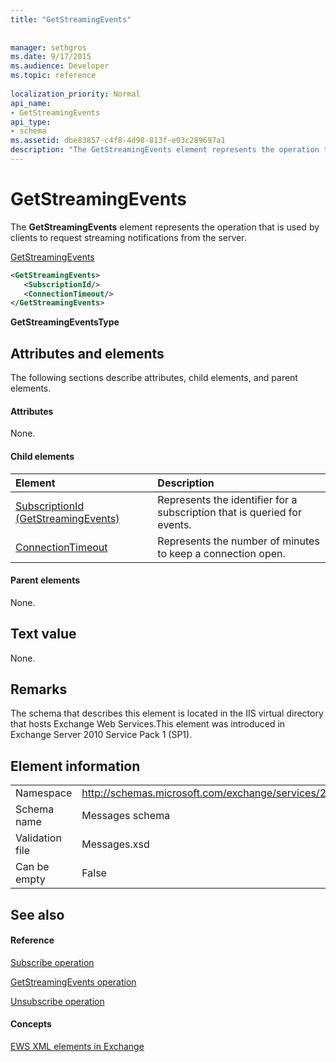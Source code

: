```yaml
---
title: "GetStreamingEvents"
 
 
manager: sethgros
ms.date: 9/17/2015
ms.audience: Developer
ms.topic: reference
 
localization_priority: Normal
api_name:
- GetStreamingEvents
api_type:
- schema
ms.assetid: dbe83857-c4f8-4d98-813f-e03c289697a1
description: "The GetStreamingEvents element represents the operation that is used by clients to request streaming notifications from the server."
---
```


# GetStreamingEvents

The **GetStreamingEvents** element represents the operation that is used by clients to request streaming notifications from the server. 
  
[GetStreamingEvents](getstreamingevents.md)
  
```XML
<GetStreamingEvents>
   <SubscriptionId/>
   <ConnectionTimeout/>
</GetStreamingEvents>
```

 **GetStreamingEventsType**
## Attributes and elements

The following sections describe attributes, child elements, and parent elements.
  
#### Attributes

None.
  
#### Child elements

|**Element**|**Description**|
|:-----|:-----|
|[SubscriptionId (GetStreamingEvents)](subscriptionid-getstreamingevents.md) <br/> |Represents the identifier for a subscription that is queried for events.  <br/> |
|[ConnectionTimeout](connectiontimeout.md) <br/> |Represents the number of minutes to keep a connection open.  <br/> |
   
#### Parent elements

None.
  
## Text value

None.
  
## Remarks

The schema that describes this element is located in the IIS virtual directory that hosts Exchange Web Services.This element was introduced in Exchange Server 2010 Service Pack 1 (SP1).
  
## Element information

|||
|:-----|:-----|
|Namespace  <br/> |http://schemas.microsoft.com/exchange/services/2006/messages  <br/> |
|Schema name  <br/> |Messages schema  <br/> |
|Validation file  <br/> |Messages.xsd  <br/> |
|Can be empty  <br/> |False  <br/> |
   
## See also

#### Reference

[Subscribe operation](subscribe-operation.md)
  
[GetStreamingEvents operation](getstreamingevents-operation.md)
  
[Unsubscribe operation](unsubscribe-operation.md)
#### Concepts

[EWS XML elements in Exchange](ews-xml-elements-in-exchange.md)

